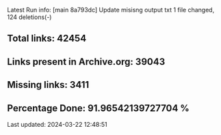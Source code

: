Latest Run info: 
[main 8a793dc] Update misisng output txt
 1 file changed, 124 deletions(-)

## Total links: 42454

## Links present in Archive.org: 39043

## Missing links: 3411

## Percentage Done: 91.96542139727704 %


Last updated: 2024-03-22 12:48:51
